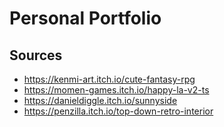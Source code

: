 # Personal Portfolio

## Sources

- <https://kenmi-art.itch.io/cute-fantasy-rpg>
- <https://momen-games.itch.io/happy-la-v2-ts>
- <https://danieldiggle.itch.io/sunnyside>
- <https://penzilla.itch.io/top-down-retro-interior>
